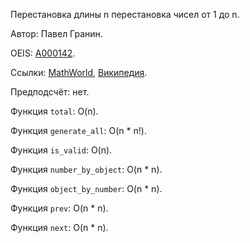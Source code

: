 ﻿Перестановка длины n
перестановка чисел от 1 до n.

Автор: Павел Гранин.

OEIS: [A000142](http://oeis.org/A000142).

Ссылки:
[MathWorld](http://mathworld.wolfram.com/Permutation.html),
[Википедия](https://en.wikipedia.org/wiki/Permutation).

Предподсчёт: нет.

Функция `total`: O(n).

Функция `generate_all`: O(n * n!).

Функция `is_valid`: O(n).

Функция `number_by_object`: O(n * n).

Функция `object_by_number`: O(n * n).

Функция `prev`: O(n * n).

Функция `next`: O(n * n).
